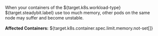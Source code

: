 When your containers of the ${target.k8s.workload-type} ${target.steadybit.label} use too much memory, other pods on the same node may suffer and become unstable.
<br/>
<br/>
**Affected Containers:** ${target.k8s.container.spec.limit.memory.not-set[]}
